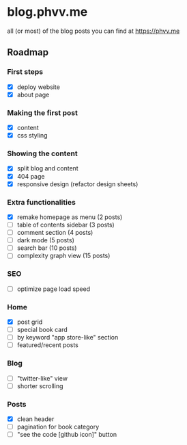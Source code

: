 # blog.phvv.me

all (or most) of the blog posts you can find at https://phvv.me

## Roadmap

### First steps

- [x] deploy website
- [x] about page

### Making the first post

- [x] content
- [x] css styling

### Showing the content

- [x] split blog and content
- [x] 404 page
- [x] responsive design (refactor design sheets)

### Extra functionalities

- [x] remake homepage as menu (2 posts)
- [ ] table of contents sidebar (3 posts)
- [ ] comment section (4 posts)
- [ ] dark mode (5 posts)
- [ ] search bar (10 posts)
- [ ] complexity graph view (15 posts)

### SEO

- [ ] optimize page load speed

### Home

- [x] post grid
- [ ] special book card
- [ ] by keyword "app store-like" section
- [ ] featured/recent posts

### Blog

- [ ] "twitter-like" view
- [ ] shorter scrolling

### Posts

- [x] clean header
- [ ] pagination for book category
- [ ] "see the code [github icon]" button
